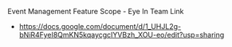 Event Management Feature Scope - Eye In Team Link
- https://docs.google.com/document/d/1_UHJL2g-bNiR4FyeI8QmKN5kqaycgcIYVBzh_XOU-eo/edit?usp=sharing 